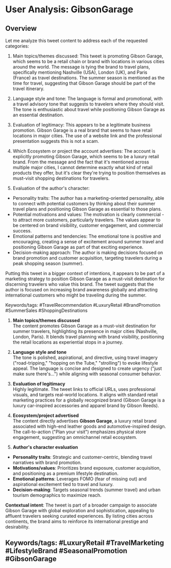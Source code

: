 # User Analysis: GibsonGarage

## Overview

<think>
Let me analyze this tweet content to address each of the requested categories:

1. Main topics/themes discussed:
This tweet is promoting Gibson Garage, which seems to be a retail chain or brand with locations in various cities around the world. The message is tying the brand to travel plans, specifically mentioning Nashville (USA), London (UK), and Paris (France) as travel destinations. The summer season is mentioned as the time for travel, suggesting that Gibson Garage should be part of the travel itinerary.

2. Language style and tone:
The language is formal and promotional, with a travel advisory tone that suggests to travelers where they should visit. The tone is enthusiastic about travel while positioning Gibson Garage as an essential destination.

3. Evaluation of legitimacy:
This appears to be a legitimate business promotion. Gibson Garage is a real brand that seems to have retail locations in major cities. The use of a website link and the professional presentation suggests this is not a scam.

4. Which Ecosystem or project the account advertises:
The account is explicitly promoting Gibson Garage, which seems to be a luxury retail brand. From the message and the fact that it's mentioned across multiple major cities, I cannot determine exactly what kind of retail products they offer, but it's clear they're trying to position themselves as must-visit shopping destinations for travelers.

5. Evaluation of the author's character:
- Personality traits: The author has a marketing-oriented personality, able to connect with potential customers by thinking about their summer travel plans and positioning Gibson Garage as essential to those plans.
- Potential motivations and values: The motivation is clearly commercial - to attract more customers, particularly travelers. The values appear to be centered on brand visibility, customer engagement, and commercial success.
- Emotional patterns and tendencies: The emotional tone is positive and encouraging, creating a sense of excitement around summer travel and positioning Gibson Garage as part of that exciting experience.
- Decision-making approach: The author is making decisions focused on brand promotion and customer acquisition, targeting travelers during a peak shopping season (summer).

Putting this tweet in a bigger context of intentions, it appears to be part of a marketing strategy to position Gibson Garage as a must-visit destination for discerning travelers who value this brand. The tweet suggests that the author is focused on increasing brand awareness globally and attracting international customers who might be traveling during the summer.

Keywords/tags:
#TravelRecommendation #LuxuryRetail #BrandPromotion #SummerSales #ShoppingDestinations
</think>

1. **Main topics/themes discussed**  
The content promotes Gibson Garage as a must-visit destination for summer travelers, highlighting its presence in major cities (Nashville, London, Paris). It blends travel planning with brand visibility, positioning the retail locations as experiential stops in a journey.

2. **Language style and tone**  
The tone is polished, aspirational, and directive, using travel imagery ("road-tripping," "hopping on the Tube," "strolling") to evoke lifestyle appeal. The language is concise and designed to create urgency ("just make sure there's...") while aligning with seasonal consumer behavior.

3. **Evaluation of legitimacy**  
Highly legitimate. The tweet links to official URLs, uses professional visuals, and targets real-world locations. It aligns with standard retail marketing practices for a globally recognized brand (Gibson Garage is a luxury car-inspired accessories and apparel brand by Gibson Reeds).

4. **Ecosystem/project advertised**  
The content directly advertises **Gibson Garage**, a luxury retail brand associated with high-end leather goods and automotive-inspired design. The call-to-action ("Plan your visit") emphasizes physical store engagement, suggesting an omnichannel retail ecosystem.

5. **Author's character evaluation**  
- **Personality traits**: Strategic and customer-centric, blending travel narratives with brand promotion.  
- **Motivations/values**: Prioritizes brand exposure, customer acquisition, and positioning as a premium lifestyle destination.  
- **Emotional patterns**: Leverages FOMO (fear of missing out) and aspirational excitement tied to travel and luxury.  
- **Decision-making**: Targets seasonal trends (summer travel) and urban tourism demographics to maximize reach.  

**Contextual intent**: The tweet is part of a broader campaign to associate Gibson Garage with global exploration and sophistication, appealing to affluent travelers seeking curated experiences. By listing cities across continents, the brand aims to reinforce its international prestige and desirability.

**Keywords/tags**: #LuxuryRetail #TravelMarketing #LifestyleBrand #SeasonalPromotion #GibsonGarage
---
